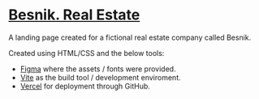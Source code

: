 # [Besnik. Real Estate](https://real-estate-landing-henna.vercel.app)

A landing page created for a fictional real estate company called Besnik.

Created using HTML/CSS and the below tools:
- [Figma](https://www.figma.com) where the assets / fonts were provided.
- [Vite](https://vitejs.dev) as the build tool / development enviroment.
- [Vercel](https://vercel.com) for deployment through GitHub.